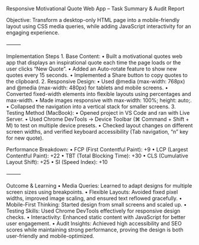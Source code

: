 Responsive Motivational Quote Web App – Task Summary & Audit Report

Objective:
Transform a desktop-only HTML page into a mobile-friendly layout using CSS media queries, while adding JavaScript interactivity for an engaging experience.

⸻

Implementation Steps
	1.	Base Content:
	•	Built a motivational quotes web app that displays an inspirational quote each time the page loads or the user clicks “New Quote”.
	•	Added an Auto-rotate feature to show new quotes every 15 seconds.
	•	Implemented a Share button to copy quotes to the clipboard.
	2.	Responsive Design:
	•	Used @media (max-width: 768px) and @media (max-width: 480px) for tablets and mobile screens.
	•	Converted fixed-width elements into flexible layouts using percentages and max-width.
	•	Made images responsive with max-width: 100%; height: auto;.
	•	Collapsed the navigation into a vertical stack for smaller screens.
	3.	Testing Method (MacBook):
	•	Opened project in VS Code and ran with Live Server.
	•	Used Chrome DevTools → Device Toolbar (⌘ Command + Shift + M) to test on multiple device presets.
	•	Checked layout changes on different screen widths, and verified keyboard accessibility (Tab navigation, “n” key for new quote).

Performance Breakdown:
	•	FCP (First Contentful Paint): +9
	•	LCP (Largest Contentful Paint): +22
	•	TBT (Total Blocking Time): +30
	•	CLS (Cumulative Layout Shift): +25
	•	SI (Speed Index): +10

⸻

Outcome & Learning
	•	Media Queries: Learned to adapt designs for multiple screen sizes using breakpoints.
	•	Flexible Layouts: Avoided fixed pixel widths, improved image scaling, and ensured text reflowed gracefully.
	•	Mobile-First Thinking: Started design from small screens and scaled up.
	•	Testing Skills: Used Chrome DevTools effectively for responsive design checks.
	•	Interactivity: Enhanced static content with JavaScript for better user engagement.
	•	Audit Insights: Achieved high accessibility and SEO scores while maintaining strong performance, proving the design is both user-friendly and mobile-optimized.
